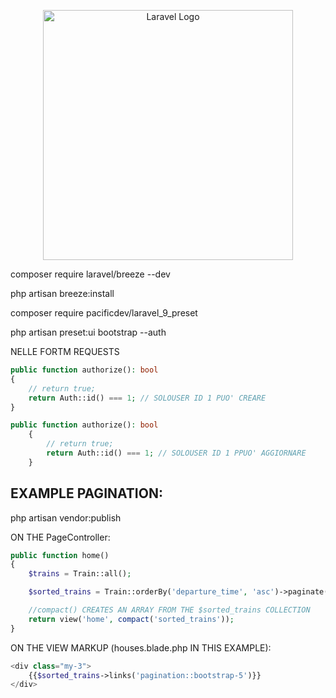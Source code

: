 <p align="center"><a href="https://laravel.com" target="_blank"><img src="https://raw.githubusercontent.com/laravel/art/master/logo-lockup/5%20SVG/2%20CMYK/1%20Full%20Color/laravel-logolockup-cmyk-red.svg" width="400" alt="Laravel Logo"></a></p>

composer require laravel/breeze --dev

php artisan breeze:install

composer require pacificdev/laravel_9_preset

php artisan preset:ui bootstrap --auth

NELLE FORTM REQUESTS

```php
public function authorize(): bool
{
    // return true;
    return Auth::id() === 1; // SOLOUSER ID 1 PUO' CREARE
}
```
```php
public function authorize(): bool
    {
        // return true;
        return Auth::id() === 1; // SOLOUSER ID 1 PPUO' AGGIORNARE
    }
```
## EXAMPLE PAGINATION:

php artisan vendor:publish

ON THE PageController:

```php
public function home()
{
    $trains = Train::all();

    $sorted_trains = Train::orderBy('departure_time', 'asc')->paginate(3);

    //compact() CREATES AN ARRAY FROM THE $sorted_trains COLLECTION
    return view('home', compact('sorted_trains'));
}
```
ON THE VIEW MARKUP (houses.blade.php IN THIS EXAMPLE):

```php
<div class="my-3">
    {{$sorted_trains->links('pagination::bootstrap-5')}}
</div>
```

